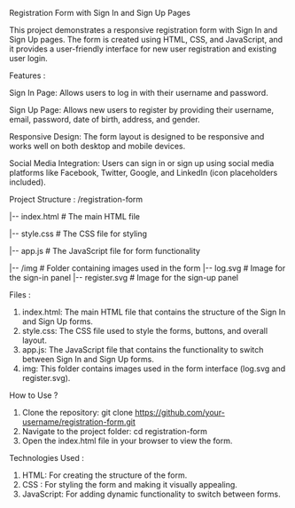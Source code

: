 Registration Form with Sign In and Sign Up Pages

This project demonstrates a responsive registration form with Sign In and Sign Up pages. The form is created using HTML, CSS, and JavaScript, and it provides a user-friendly interface for new user registration and existing user login.

Features :

Sign In Page: Allows users to log in with their username and password.

Sign Up Page: Allows new users to register by providing their username, email, password, date of birth, address, and gender.

Responsive Design: The form layout is designed to be responsive and works well on both desktop and mobile devices.

Social Media Integration: Users can sign in or sign up using social media platforms like Facebook, Twitter, Google, and LinkedIn (icon placeholders included).

Project Structure :
/registration-form

|-- index.html        # The main HTML file

|-- style.css         # The CSS file for styling

|-- app.js            # The JavaScript file for form functionality

|-- /img              # Folder containing images used in the form
    |-- log.svg       # Image for the sign-in panel
    |-- register.svg  # Image for the sign-up panel

Files :
1) index.html: The main HTML file that contains the structure of the Sign In and Sign Up forms.
2) style.css: The CSS file used to style the forms, buttons, and overall layout.
3) app.js: The JavaScript file that contains the functionality to switch between Sign In and Sign Up forms.
4) img: This folder contains images used in the form interface (log.svg and register.svg).

How to Use ?
1. Clone the repository:
   git clone https://github.com/your-username/registration-form.git
2. Navigate to the project folder:
   cd registration-form
3. Open the index.html file in your browser to view the form.

Technologies Used :
1) HTML: For creating the structure of the form.
2) CSS : For styling the form and making it visually appealing.
3) JavaScript: For adding dynamic functionality to switch between forms.
